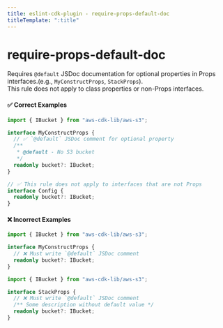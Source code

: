 ```yaml
---
title: eslint-cdk-plugin - require-props-default-doc
titleTemplate: ":title"
---
```


# require-props-default-doc

Requires `@default` JSDoc documentation for optional properties in Props interfaces.(e.g., `MyConstructProps`, `StackProps`).  
This rule does not apply to class properties or non-Props interfaces.

#### ✅ Correct Examples

```ts
import { IBucket } from "aws-cdk-lib/aws-s3";

interface MyConstructProps {
  // ✅ `@default` JSDoc comment for optional property
  /**
   * @default - No S3 bucket
   */
  readonly bucket?: IBucket;
}

// ✅ This rule does not apply to interfaces that are not Props
interface Config {
  readonly bucket?: IBucket;
}
```

#### ❌ Incorrect Examples

```ts
import { IBucket } from "aws-cdk-lib/aws-s3";

interface MyConstructProps {
  // ❌ Must write `@default` JSDoc comment
  readonly bucket?: IBucket;
}
```

```ts
import { IBucket } from "aws-cdk-lib/aws-s3";

interface StackProps {
  // ❌ Must write `@default` JSDoc comment
  /** Some description without default value */
  readonly bucket?: IBucket;
}
```
